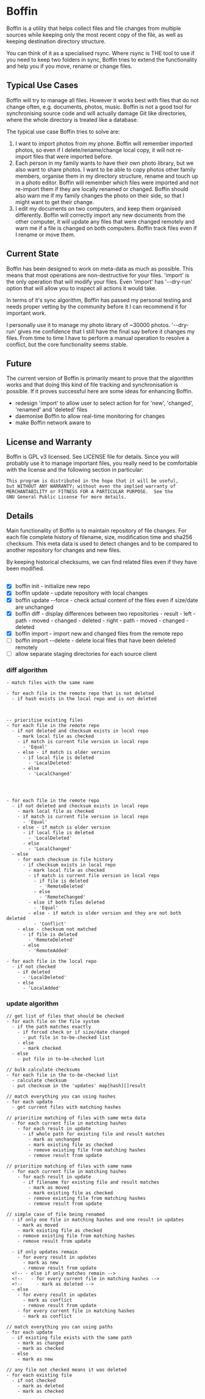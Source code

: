 # Boffin

Boffin is a utility that helps collect files and file changes from multiple
sources while keeping only the most recent copy of the file, as well as keeping
destination directory structure.

You can think of it as a specialised rsync. Where rsync is THE tool to use if
you need to keep two folders in sync, Boffin tries to extend the functionality
and help you if you move, rename or change files.

## Typical Use Cases

Boffin will try to manage all files. However it works best with files that do
not change often, e.g. documents, photos, music. Boffin is not a good tool for
synchronising source code and will actually damage Git like directories, where
the whole directory is treated like a database.

The typical use case Boffin tries to solve are:

1. I want to import photos from my phone. Boffin will remember imported photos,
   so even if I delete/rename/change local copy, it will not re-import files
   that were imported before.
2. Each person in my family wants to have their own photo library, but we also
   want to share photos. I want to be able to copy photos other family members,
   organise them in my directory structure, rename and touch up in a photo
   editor. Boffin will remember which files were imported and not re-import them
   if they are locally renamed or changed. Boffin should also warn me if my
   family changes the photo on their side, so that I might want to get their
   change.
3. I edit my documents on two computers, and keep them organised differently.
   Boffin will correctly import any new documents from the other computer, it
   will update any files that were changed remotely and warn me if a file is
   changed on both computers. Boffin track files even if I rename or move them.

## Current State

Boffin has been designed to work on meta-data as much as possible. This means
that most operations are non-destructive for your files. 'import' is the only
operation that will modify your files. Even 'import' has '--dry-run' option that
will allow you to inspect all actions it would take.

In terms of it's sync algorithm, Boffin has passed my personal testing and needs
proper vetting by the community before it I can recommend it for important work.

I personally use it to manage my photo library of ~30000 photos. '--dry-run'
gives me confidence that I still have the final say before it changes my files.
From time to time I have to perform a manual operation to resolve a conflict,
but the core functionality seems stable.

## Future

The current version of Boffin is primarily meant to prove that the algorithm
works and that doing this kind of file tracking and synchronisation is possible.
If it proves successful here are some ideas for enhancing Boffin.

- redesign 'import' to allow user to select action for for 'new', 'changed',
  'renamed' and 'deleted' files
- daemonise Boffin to allow real-time monitoring for changes
- make Boffin network aware to

## License and Warranty

Boffin is GPL v3 licensed. See LICENSE file for details. Since you will probably
use it to manage important files, you really need to be comfortable with the
license and the following section in particular:

    This program is distributed in the hope that it will be useful,
    but WITHOUT ANY WARRANTY; without even the implied warranty of
    MERCHANTABILITY or FITNESS FOR A PARTICULAR PURPOSE.  See the
    GNU General Public License for more details.

## Details

Main functionality of Boffin is to maintain repository of file changes. For each
file complete history of filename, size, modification time and sha256 checksum.
This meta data is used to detect changes and to be compared to another
repository for changes and new files.


By
keeping historical checksums, we can find related files even if they have been
modified.

##

- [x] boffin init - initialize new repo
- [x] boffin update - update repository with local changes
- [x] boffin update --force - check actual content of the files even if size/date are unchanged
- [x] boffin diff - display differences between two repositories
      - result
        - left
          - path
          - moved
          - changed
          - deleted
        - right
          - path
          - moved
          - changed
          - deleted
- [x] boffin import - import new and changed files from the remote repo
- [ ] boffin import --delete - delete local files that have been deleted remotely
- [ ] allow separate staging directories for each source client

### diff algorithm


    - match files with the same name 

    - for each file in the remote repo that is not deleted
      - if hash exists in the local repo and is not deleted



    -- prioritise existing files
    - for each file in the remote repo
      - if not deleted and checksum exists in local repo
        - mark local file as checked
        - if match is current file version in local repo
          - 'Equal'
        - else - if match is older version
          - if local file is deleted
            - 'LocalDeleted'
          - else
            - 'LocalChanged'




    - for each file in the remote repo
      - if not deleted and checksum exists in local repo
        - mark local file as checked
        - if match is current file version in local repo
          - 'Equal'
        - else - if match is older version
          - if local file is deleted
            - 'LocalDeleted'
          - else
            - 'LocalChanged'
      - else
        - for each checksum in file history
          - if checksum exists in local repo
            - mark local file as checked
            - if match is current file version in local repo
              - if file is deleted
                - 'RemoteDeleted'
              - else
                - 'RemoteChanged'
            - else if both files deleted
              - 'Equal'
            - else - if match is older version and they are not both deleted
              - 'Conflict'
        - else - checksum not matched
          - if file is deleted
            - 'RemoteDeleted'
          - else
            - 'RemoteAdded'

    - for each file in the local repo
      - if not checked
        - if deleted
          - 'LocalDeleted'
        - else
          - 'LocalAdded'

### update algorithm

    // get list of files that should be checked
    - for each file on the file system
      - if the path matches exactly
        - if forced check or if size/date changed
          - put file in to-be-checked list
        - else
          - mark checked
      - else
        - put file in to-be-checked list

    // bulk calculate checksums
    - for each file in the to-be-checked list
      - calculate checksum
      - put checksum in the 'updates' map[hash][]result

    // match everything you can using hashes
    - for each update
      - get current files with matching hashes

    // prioritize matching of files with same meta data
      - for each current file in matching hashes
        - for each result in update
          - if whole path for existing file and result matches
            - mark as unchanged
            - mark existing file as checked
            - remove existing file from matching hashes
            - remove result from update

    // prioritize matching of files with same name
      - for each current file in matching hashes
        - for each result in update
          - if filename for existing file and result matches
            - mark as moved
            - mark existing file as checked
            - remove existing file from matching hashes
            - remove result from update

    // simple case of file being renamed
      - if only one file in matching hashes and one result in updates
        - mark as moved
        - mark existing file as checked
        - remove existing file from matching hashes
        - remove result from update

      - if only updates remain
        - for every result in updates
          - mark as new
          - remove result from update
      <!-- - else if only matches remain -->
      <!--   - for every current file in matching hashes -->
      <!--     - mark as deleted -->
      - else
        - for every result in updates
          - mark as conflict
          - remove result from update
        - for every current file in matching hashes
          - mark as conflict

    // match everything you can using paths
    - for each update
      - if existing file exists with the same path
        - mark as changed
        - mark as checked
      - else
        - mark as new

    // any file not checked means it was deleted
    - for each existing file
      - if not checked
        - mark as deleted
        - mark as checked





































